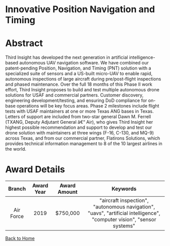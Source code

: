 
Innovative Position Navigation and Timing
=========================================

# Abstract


Third Insight has developed the next generation in artificial intelligence-based autonomous UAV navigation software. We have combined our patent-pending Position, Navigation, and Timing (PNT) solution with a specialized suite of sensors and a US-built micro-UAV to enable rapid, autonomous inspections of large aircraft during pre/post-flight inspections and phased maintenance. Over the full 18 months of this Phase II work effort, Third Insight proposes to build and test multiple autonomous drone solutions for USAF and commercial partners. Customer discovery, engineering development/testing, and ensuring DoD compliance for on-base operations will be key focus areas. Phase 2 milestones include flight tests with USAF maintainers at one or more Texas ANG bases in Texas. Letters of support are included from two-star general Dawn M. Ferrell (TXANG, Deputy Adjutant General â€“ Air), who gives Third Insight her highest possible recommendation and support to develop and test our drone solution with maintainers at three wings (F-16, C-130, and MQ-9) across Texas, and from our commercial partner, Flatirons Solutions, which provides technical information management to 8 of the 10 largest airlines in the world.  

# Award Details

|Branch|Award Year|Award Amount|Keywords|
| :---: | :---: | :---: | :---: |
|Air Force|2019|$750,000|"aircraft inspection", "autonomous navigation", "uavs", "artificial intelligence", "computer vision", "sensor systems"|
  
  


[Back to Home](https://github.com/chrischow/dod_sbir_awards#1121)